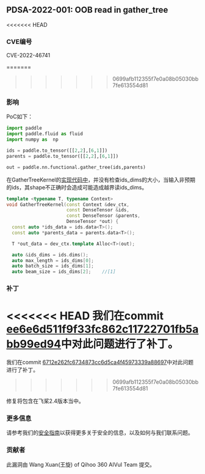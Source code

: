 ## PDSA-2022-001: OOB read in gather_tree

<<<<<<< HEAD
### CVE编号

CVE-2022-46741

=======
>>>>>>> 0699afb112355f7e0a08b05030bb7fe613554d81
### 影响

PoC如下：

```python
import paddle
import paddle.fluid as fluid
import numpy as  np

ids = paddle.to_tensor([[2,2],[6,1]])
parents = paddle.to_tensor([[2,2],[6,1]])

out = paddle.nn.functional.gather_tree(ids,parents)
```

在GatherTreeKernel的[实现代码中](https://github.com/PaddlePaddle/Paddle/blob/release/2.3/paddle/phi/kernels/cpu/gather_tree_kernel.cc#L31-L33)，并没有检查ids_dims的大小，当输入非预期的ids，其shape不正确时会造成可能造成越界读ids_dims。

```c++
template <typename T, typename Context>
void GatherTreeKernel(const Context &dev_ctx,
                      const DenseTensor &ids,
                      const DenseTensor &parents,
                      DenseTensor *out) {
  const auto *ids_data = ids.data<T>();
  const auto *parents_data = parents.data<T>();

  T *out_data = dev_ctx.template Alloc<T>(out);

  auto &ids_dims = ids.dims();
  auto max_length = ids_dims[0];
  auto batch_size = ids_dims[1];
  auto beam_size = ids_dims[2];    //[1]
```

### 补丁

<<<<<<< HEAD
我们在commit [ee6e6d511f9f33fc862c11722701fb5abb99ed94](https://github.com/PaddlePaddle/Paddle/commit/ee6e6d511f9f33fc862c11722701fb5abb99ed94)中对此问题进行了补丁。
=======
我们在commit [6712e262fc6734873cc6d5ca4f45973339a88697](https://github.com/PaddlePaddle/Paddle/commit/6712e262fc6734873cc6d5ca4f45973339a88697)中对此问题进行了补丁。
>>>>>>> 0699afb112355f7e0a08b05030bb7fe613554d81

修复将包含在飞桨2.4版本当中。

### 更多信息

请参考我们的[安全指南](../../SECURITY_cn.md)以获得更多关于安全的信息，以及如何与我们联系问题。

### 贡献者

此漏洞由 Wang Xuan(王旋) of Qihoo 360 AIVul Team 提交。
